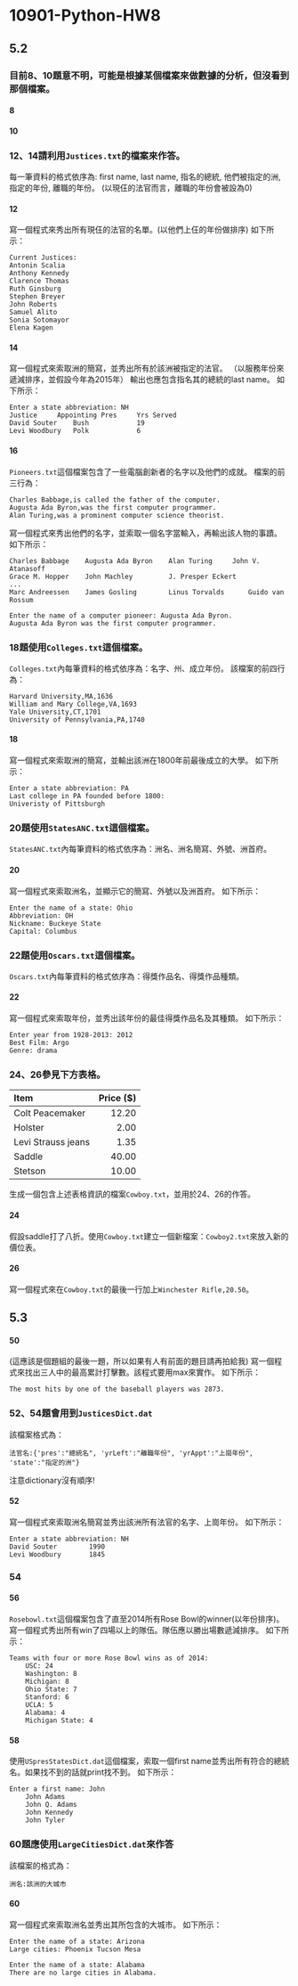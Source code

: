 # 10901-Python-HW8

## 5.2



### 目前8、10題意不明，可能是根據某個檔案來做數據的分析，但沒看到那個檔案。

#### 8

#### 10



### 12、14請利用`Justices.txt`的檔案來作答。
每一筆資料的格式依序為: first name, last name, 指名的總統, 他們被指定的洲, 指定的年份, 離職的年份。
(以現仼的法官而言，離職的年份會被設為0)

#### 12
寫一個程式來秀出所有現仼的法官的名單。(以他們上仼的年份做排序)
如下所示：
```
Current Justices:
Antonin Scalia
Anthony Kennedy
Clarence Thomas
Ruth Ginsburg
Stephen Breyer
John Roberts
Samuel Alito
Sonia Sotomayor
Elena Kagen
```

#### 14
寫一個程式來索取洲的簡寫，並秀出所有於該洲被指定的法官。
（以服務年份來遞減排序，並假設今年為2015年）
輸出也應包含指名其的總統的last name。
如下所示：
```
Enter a state abbreviation: NH
Justice		Appointing Pres		Yrs Served
David Souter	Bush			19
Levi Woodbury	Polk			6
```


#### 16
`Pioneers.txt`這個檔案包含了一些電腦創新者的名字以及他們的成就。
檔案的前三行為：
```
Charles Babbage,is called the father of the computer.
Augusta Ada Byron,was the first computer programmer.
Alan Turing,was a prominent computer science theorist.
```
寫一個程式來秀出他們的名字，並索取一個名字當輸入，再輸出該人物的事蹟。
如下所示：
```
Charles Babbage    Augusta Ada Byron    Alan Turing	    John V. Atanasoff
Grace M. Hopper    John Machley	        J. Presper Eckert	
...
Marc Andreessen    James Gosling        Linus Torvalds      Guido van Rossum

Enter the name of a computer pioneer: Augusta Ada Byron.
Augusta Ada Byron was the first computer programmer.

```



### 18題使用`Colleges.txt`這個檔案。
`Colleges.txt`內每筆資料的格式依序為：名字、州、成立年份。
該檔案的前四行為：
```
Harvard University,MA,1636
William and Mary College,VA,1693
Yale University,CT,1701
University of Pennsylvania,PA,1740
```
#### 18
寫一個程式來索取洲的簡寫，並輸出該洲在1800年前最後成立的大學。
如下所示：
```
Enter a state abbreviation: PA
Last college in PA founded before 1800:
Univeristy of Pittsburgh
```

### 20題使用`StatesANC.txt`這個檔案。
`StatesANC.txt`內每筆資料的格式依序為：洲名、洲名簡寫、外號、洲首府。

#### 20
寫一個程式來索取洲名，並顯示它的簡寫、外號以及洲首府。
如下所示：
```
Enter the name of a state: Ohio
Abbreviation: OH
Nickname: Buckeye State
Capital: Columbus
```

### 22題使用`Oscars.txt`這個檔案。
`Oscars.txt`內每筆資料的格式依序為：得獎作品名、得獎作品種類。

#### 22
寫一個程式來索取年份，並秀出該年份的最佳得獎作品名及其種類。
如下所示：
```
Enter year from 1928-2013: 2012
Best Film: Argo
Genre: drama
```


### 24、26參見下方表格。
Item		|	Price ($)|
:---------------|---------------:|
Colt Peacemaker |	12.20    |
Holster		|	2.00	 |
Levi Strauss jeans |	1.35	 |
Saddle		|	40.00	 |
Stetson		|	10.00	 |

生成一個包含上述表格資訊的檔案`Cowboy.txt`，並用於24、26的作答。

#### 24
假設saddle打了八折。使用`Cowboy.txt`建立一個新檔案：`Cowboy2.txt`來放入新的價位表。

#### 26
寫一個程式來在`Cowboy.txt`的最後一行加上`Winchester Rifle,20.50`。



## 5.3
#### 50
(這應該是個題組的最後一題，所以如果有人有前面的題目請再拍給我)
寫一個程式來找出三人中的最高累計打擊數。該程式要用max來實作。
如下所示：
```
The most hits by one of the baseball players was 2873.
```

### 52、54題會用到`JusticesDict.dat`
該檔案格式為：
```
法官名:{'pres':"總統名", 'yrLeft':"離職年份", 'yrAppt':"上崗年份", 'state':"指定的洲"}
```
注意dictionary沒有順序!
#### 52
寫一個程式來索取洲名簡寫並秀出該洲所有法官的名字、上崗年份。
如下所示：
```
Enter a state abbreviation: NH
David Souter		1990
Levi Woodbury		1845
```
### 54




#### 56
`Rosebowl.txt`這個檔案包含了直至2014所有Rose Bowl的winner(以年份排序)。
寫一個程式秀出所有win了四場以上的隊伍。隊伍應以勝出場數遞減排序。
如下所示：
```
Teams with four or more Rose Bowl wins as of 2014:
    USC: 24
    Washington: 8
    Michigan: 8
    Ohio State: 7
    Stanford: 6
    UCLA: 5
    Alabama: 4
    Michigan State: 4
```

#### 58
使用`USpresStatesDict.dat`這個檔案，索取一個first name並秀出所有符合的總統名。如果找不到的話就print找不到。
如下所示：
```
Enter a first name: John
    John Adams
    John Q. Adams
    John Kennedy
    John Tyler
```

### 60題應使用`LargeCitiesDict.dat`來作答
該檔案的格式為：
```
洲名:該洲的大城市
```
#### 60
寫一個程式來索取洲名並秀出其所包含的大城市。
如下所示：
```
Enter the name of a state: Arizona
Large cities: Phoenix Tucson Mesa
```
```
Enter the name of a state: Alabama
There are no large cities in Alabama.
```
